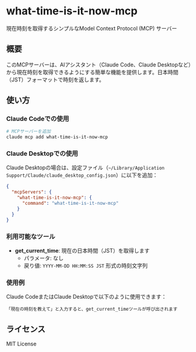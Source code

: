 # what-time-is-it-now-mcp

現在時刻を取得するシンプルなModel Context Protocol (MCP) サーバー

## 概要

このMCPサーバーは、AIアシスタント（Claude Code、Claude Desktopなど）から現在時刻を取得できるようにする簡単な機能を提供します。日本時間（JST）フォーマットで時刻を返します。

## 使い方

### Claude Codeでの使用

```bash
# MCPサーバーを追加
claude mcp add what-time-is-it-now-mcp
```

### Claude Desktopでの使用

Claude Desktopの場合は、設定ファイル（`~/Library/Application Support/Claude/claude_desktop_config.json`）に以下を追加：

```json
{
  "mcpServers": {
    "what-time-is-it-now-mcp": {
      "command": "what-time-is-it-now-mcp"
    }
  }
}
```

### 利用可能なツール

- **get_current_time**: 現在の日本時間（JST）を取得します
  - パラメータ: なし
  - 戻り値: `YYYY-MM-DD HH:MM:SS JST` 形式の時刻文字列

### 使用例

Claude CodeまたはClaude Desktopで以下のように使用できます：

```
「現在の時刻を教えて」と入力すると、get_current_timeツールが呼び出されます
```

## ライセンス

MIT License

